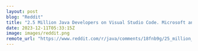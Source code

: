 ```yaml
---
layout: post
blog: "Reddit"
title: "2.5 Million Java Developers on Visual Studio Code. Microsoft and Red Hat shares Joint Roadmap for Next 6 Months Together"
date: 2023-12-11T05:33:15Z
image: images/reddit.png
remote_url: "https://www.reddit.com/r/java/comments/18fnb9g/25_million_java_developers_on_visual_studio_code/"
---
```


